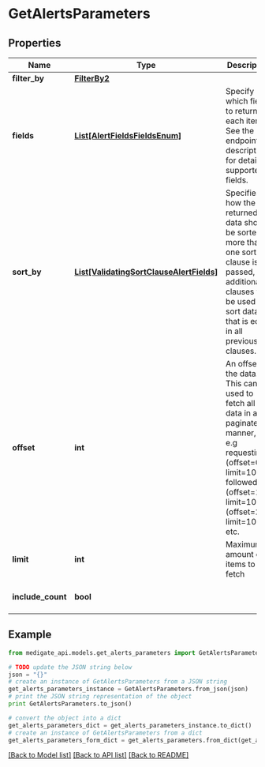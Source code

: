 # GetAlertsParameters


## Properties
Name | Type | Description | Notes
------------ | ------------- | ------------- | -------------
**filter_by** | [**FilterBy2**](FilterBy2.md) |  | [optional] 
**fields** | [**List[AlertFieldsFieldsEnum]**](AlertFieldsFieldsEnum.md) | Specify which fields to return for each item. See the endpoint description for details of supported fields. | 
**sort_by** | [**List[ValidatingSortClauseAlertFields]**](ValidatingSortClauseAlertFields.md) | Specifies how the returned data should be sorted. If more than one sort clause is passed, additional clauses will be used to sort data that is equal in all previous clauses. | [optional] [default to [{field=id, order=asc}]]
**offset** | **int** | An offset in the data. This can be used to fetch all data in a paginated manner, by e.g requesting (offset&#x3D;0, limit&#x3D;100) followed by (offset&#x3D;100, limit&#x3D;100), (offset&#x3D;200, limit&#x3D;100), etc. | [optional] [default to 0]
**limit** | **int** | Maximum amount of items to fetch | [optional] [default to 100]
**include_count** | **bool** |  | [optional] [default to False]

## Example

```python
from medigate_api.models.get_alerts_parameters import GetAlertsParameters

# TODO update the JSON string below
json = "{}"
# create an instance of GetAlertsParameters from a JSON string
get_alerts_parameters_instance = GetAlertsParameters.from_json(json)
# print the JSON string representation of the object
print GetAlertsParameters.to_json()

# convert the object into a dict
get_alerts_parameters_dict = get_alerts_parameters_instance.to_dict()
# create an instance of GetAlertsParameters from a dict
get_alerts_parameters_form_dict = get_alerts_parameters.from_dict(get_alerts_parameters_dict)
```
[[Back to Model list]](../README.md#documentation-for-models) [[Back to API list]](../README.md#documentation-for-api-endpoints) [[Back to README]](../README.md)


